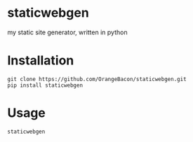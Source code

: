 # staticwebgen
my static site generator, written in python

# Installation
```
git clone https://github.com/OrangeBacon/staticwebgen.git
pip install staticwebgen
```

# Usage
```
staticwebgen
```
